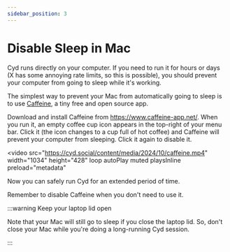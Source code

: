 ```yaml
---
sidebar_position: 3
---
```


# Disable Sleep in Mac

Cyd runs directly on your computer. If you need to run it for hours or days (X has some annoying rate limits, so this is possible), you should prevent your computer from going to sleep while it's working.

The simplest way to prevent your Mac from automatically going to sleep is to use [Caffeine](https://www.caffeine-app.net/), a tiny free and open source app.

Download and install Caffeine from https://www.caffeine-app.net/. When you run it, an empty coffee cup icon appears in the top-right of your menu bar. Click it (the icon changes to a cup full of hot coffee) and Caffeine will prevent your computer from sleeping. Click it again to disable it.

<video
  src="https://cyd.social/content/media/2024/10/caffeine.mp4"
  width="1034"
  height="428"
  loop
  autoPlay
  muted
  playsInline
  preload="metadata"
></video>

Now you can safely run Cyd for an extended period of time.

Remember to disable Caffeine when you don't need to use it.

:::warning Keep your laptop lid open

Note that your Mac will still go to sleep if you close the laptop lid. So, don't close your Mac while you're doing a long-running Cyd session.

:::